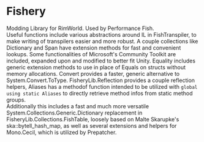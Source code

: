 # Fishery
Modding Library for RimWorld. Used by Performance Fish.  
Useful functions include various abstractions around IL in FishTranspiler, to make writing of transpilers easier and more robust. A couple collections like Dictionary and Span have extension methods for fast and convenient lookups. Some functionalities of Microsoft's Community Toolkit are included, expanded upon and modified to better fit Unity. Equality includes generic extension methods to use in place of Equals on structs without memory allocations. Convert provides a faster, generic alternative to System.Convert.ToType. FisheryLib.Reflection provides a couple reflection helpers, Aliases has a methodof function intended to be utilized with `global using static Aliases` to directly retrieve method infos from static method groups.  
Additionally this includes a fast and much more versatile System.Collections.Generic.Dictionary replacement in FisheryLib.Collections.FishTable, loosely based on Malte Skarupke's ska::bytell_hash_map, as well as several extensions and helpers for Mono.Cecil, which is utilized by Prepatcher.
